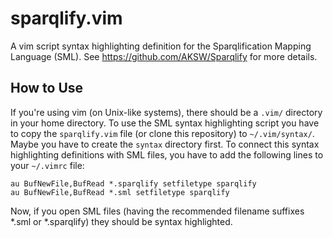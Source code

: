 sparqlify.vim
=============

A vim script syntax highlighting definition for the Sparqlification Mapping Language (SML).
See https://github.com/AKSW/Sparqlify for more details.

How to Use
----------

If you're using vim (on Unix-like systems), there should be a `.vim/` directory in your home directory. To use the SML syntax highlighting script you have to copy the `sparqlify.vim` file (or clone this repository) to `~/.vim/syntax/`. Maybe you have to create the `syntax` directory first. To connect this syntax highlighting definitions with SML files, you have to add the following lines to your `~/.vimrc` file:

```
au BufNewFile,BufRead *.sparqlify setfiletype sparqlify
au BufNewFile,BufRead *.sml setfiletype sparqlify
```

Now, if you open SML files (having the recommended filename suffixes *.sml or *.sparqlify) they should be syntax highlighted.
